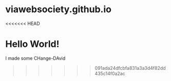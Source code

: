 viawebsociety.github.io
=======================
<<<<<<< HEAD

Hello World! 
=======
I made some CHange-DAvid
>>>>>>> 091ada24dfcbfa831a3a3d4f82dd435c14f0a2ac
